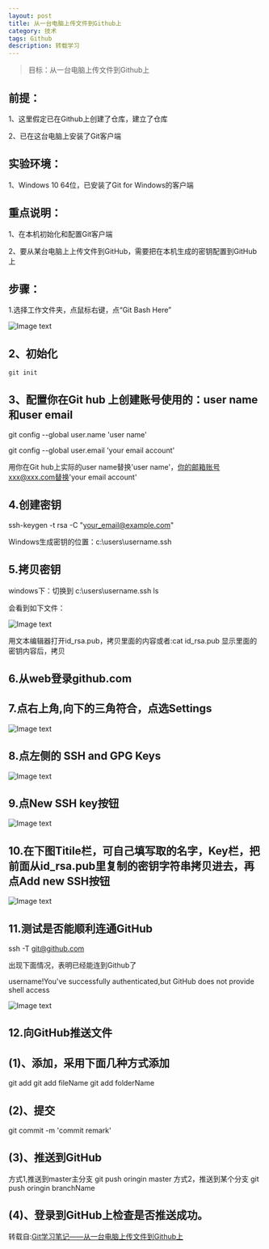 ```yaml
---
layout: post
title: 从一台电脑上传文件到Github上
category: 技术
tags: Github
description: 转载学习
---
```


> 目标：从一台电脑上传文件到Github上

## 前提：

 1、这里假定已在Github上创建了仓库，建立了仓库

 2、已在这台电脑上安装了Git客户端

## 实验环境：

 1、Windows 10 64位，已安装了Git for Windows的客户端

## 重点说明：

 1、在本机初始化和配置Git客户端

 2、要从某台电脑上上传文件到GitHub，需要把在本机生成的密钥配置到GitHub上

## 步骤：

 1.选择工作文件夹，点鼠标右键，点“Git Bash Here”
	
![Image text](https://raw.githubusercontent.com/NeroLiang19/NeroLiang19.github.io/master/_src/Tech/Connect-github-with-your-PC/1.png)

## 2、初始化

	git init

## 3、配置你在Git hub 上创建账号使用的：user name和user  email

 git config --global user.name 'user name'

 git config --global user.email 'your email account'
	
 用你在Git hub上实际的user name替换'user name'，你的邮箱账号xxx@xxx.com替换'your email account'

## 4.创建密钥

 ssh-keygen -t rsa -C "your_email@example.com"

 Windows生成密钥的位置：c:\users\username\.ssh

## 5.拷贝密钥

 windows下：切换到 c:\users\username\.ssh  ls

 会看到如下文件：
	
![Image text](https://raw.githubusercontent.com/NeroLiang19/NeroLiang19.github.io/master/_src/Tech/Connect-github-with-your-PC/2.png)

 用文本编辑器打开id_rsa.pub，拷贝里面的内容或者:cat id_rsa.pub 显示里面的密钥内容后，拷贝

## 6.从web登录github.com

## 7.点右上角,向下的三角符合，点选Settings
	
![Image text](https://raw.githubusercontent.com/NeroLiang19/NeroLiang19.github.io/master/_src/Tech/Connect-github-with-your-PC/3.png)

## 8.点左侧的 SSH and GPG Keys

![Image text](https://raw.githubusercontent.com/NeroLiang19/NeroLiang19.github.io/master/_src/Tech/Connect-github-with-your-PC/4.png)

## 9.点New SSH key按钮

![Image text](https://raw.githubusercontent.com/NeroLiang19/NeroLiang19.github.io/master/_src/Tech/Connect-github-with-your-PC/5.png)

## 10.在下图Titile栏，可自己填写取的名字，Key栏，把前面从id_rsa.pub里复制的密钥字符串拷贝进去，再点Add new SSH按钮

![Image text](https://raw.githubusercontent.com/NeroLiang19/NeroLiang19.github.io/master/_src/Tech/Connect-github-with-your-PC/6.png)

## 11.测试是否能顺利连通GitHub

 ssh -T git@github.com

 出现下面情况，表明已经能连到Github了

 username!You've successfully authenticated,but GitHub does not provide shell access

![Image text](https://raw.githubusercontent.com/NeroLiang19/NeroLiang19.github.io/master/_src/Tech/Connect-github-with-your-PC/7.png)

## 12.向GitHub推送文件

## (1)、添加，采用下面几种方式添加

 git add
 git add fileName
 git add folderName

## (2)、提交

 git commit -m 'commit remark'

## (3)、推送到GitHub

 方式1,推送到master主分支 git push oringin master
 方式2，推送到某个分支 git push oringin branchName

## (4)、登录到GitHub上检查是否推送成功。
	  
转载自:[Git学习笔记——从一台电脑上传文件到Github上](https://www.cnblogs.com/SH170706/p/10570598.html)
